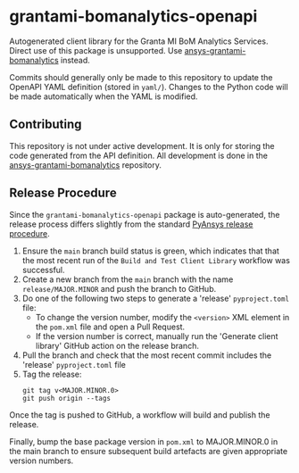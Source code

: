 # grantami-bomanalytics-openapi
Autogenerated client library for the Granta MI BoM Analytics Services. Direct use of this package is unsupported.
Use [ansys-grantami-bomanalytics](https://github.com/pyansys/grantami-bomanalytics) instead.

Commits should generally only be made to this repository to update the OpenAPI YAML definition (stored in
`yaml/`). Changes to the Python code will be made automatically when the YAML is modified.


## Contributing
This repository is not under active development. It is only for storing the code generated from the API
definition. All development is done in the
[ansys-grantami-bomanalytics](https://github.com/pyansys/grantami-bomanalytics) repository.


## Release Procedure
Since the `grantami-bomanalytics-openapi` package is auto-generated, the release process differs slightly from
the standard
[PyAnsys release procedure](https://dev.docs.pyansys.com/guidelines/dev_practices.html#release-procedures).

1. Ensure the ``main`` branch build status is green, which indicates that that the most recent run of the ``Build and Test
   Client Library`` workflow was successful.
2. Create a new branch from the ``main`` branch with the name ``release/MAJOR.MINOR`` and push the branch to GitHub.
3. Do one of the following two steps to generate a 'release' `pyproject.toml` file:
   * To change the version number, modify the ``<version>`` XML element in the ``pom.xml`` file and open a Pull Request.
   * If the version number is correct, manually run the 'Generate client library' GitHub action on the release branch.
4. Pull the branch and check that the most recent commit includes the 'release' `pyproject.toml` file
5. Tag the release:
   ```commandline
   git tag v<MAJOR.MINOR.0>
   git push origin --tags
   ```

Once the tag is pushed to GitHub, a workflow will build and publish the release.

Finally, bump the base package version in `pom.xml` to MAJOR.MINOR.0 in the main branch to ensure subsequent build artefacts
are given appropriate version numbers.
